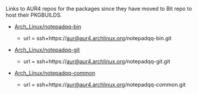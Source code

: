 Links to AUR4 repos for the packages since they have moved to Bit repo to host their PKGBUILDS.

* [Arch_Linux/notepadqq-bin](https://aur4.archlinux.org/packages/notepadqq-bin/)
  * url = ssh+https://aur@aur4.archlinux.org/notepadqq-bin.git

* [Arch_Linux/notepadqq-git](https://aur4.archlinux.org/packages/notepadqq-git/)
  * url = ssh+https://aur@aur4.archlinux.org/notepadqq-git.git
	
* [Arch_Linux/notepadqq-common](https://aur4.archlinux.org/packages/notepadqq-common/)
  * url = ssh+https://aur@aur4.archlinux.org/notepadqq-common.git
